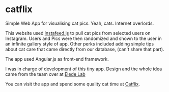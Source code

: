 # catflix
Simple Web App for visualising cat pics. Yeah, cats. Internet overlords. 

This website used [instafeed.js](http://instafeedjs.com/) to pull cat pics from selected users on Instagram.
Users and Pics were then randomized and shown to the user in an infinite gallery style of app. Other perks included adding
simple tips about cat care that came directly from our database, (can't share that part). 

The app used Angular.js as front-end framework. 

I was in charge of development of this tiny app. Design and the whole idea came from the team over at [Elede Lab](http://eledelab.co)

You can visit the app and spend some quality cat time at [Catflix](http://catflix.eledelab.co).
